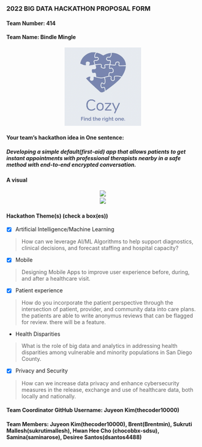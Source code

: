 ### 2022 BIG DATA HACKATHON PROPOSAL FORM

#### Team Number: 414

#### Team Name: Bindle Mingle

<p align="center">
  <img src="https://raw.githubusercontent.com/BigDataForSanDiego/team414/3e592eff8fb628e89c5262e9413ba72dd9f2fc5c/Cozy.png" width="200">
</p>
  
#### Your team’s hackathon idea in One sentence:
##### Developing a simple default(first-aid) app that allows patients to get instant appointments with professional therapists nearby in a safe method with end-to-end encrypted conversation. 

#### A visual
<p align="center">
  <img src="https://www.avenga.com/wp-content/uploads/2020/08/200721-avenga-magazine-buildmobileapp-banner.jpg" width="800"><br>
  <img src="https://www.medresponsive.com/wp-content/uploads/2015/10/medical-mobile-app-development.jpg" width="800">
</p>

#### Hackathon Theme(s) (check a box(es))
- [X] Artificial Intelligence/Machine Learning
> How can we leverage AI/ML Algorithms to help support diagnostics, clinical decisions, and forecast staffing and hospital capacity?

- [X] Mobile
> Designing Mobile Apps to improve user experience before, during, and after a healthcare visit.

- [X] Patient experience
> How do you incorporate the patient perspective through the intersection of patient, provider, and community data into care plans.
the patients are able to write anonymus reviews that can be flagged for review. there will be a feature.

- Health Disparities
> What is the role of big data and analytics in addressing health disparities among vulnerable and minority populations in San Diego County.

- [X] Privacy and Security
> How can we increase data privacy and enhance cybersecurity measures in the release, exchange and use of healthcare data, both locally and nationally.

#### Team Coordinator GitHub Username: Juyeon Kim(thecoder10000)

#### Team Members: Juyeon Kim(thecoder10000), Brent(Brentmin), Sukruti Mallesh(sukrutimallesh), Hwan Hee Cho (chocobbx-sdsu), Samina(saminarose), Desiree Santos(dsantos4488)   
